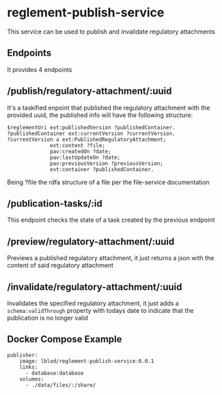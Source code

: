 # reglement-publish-service
This service can be used to publish and invalidate regulatory attachments

## Endpoints
It provides 4 endpoints

## /publish/regulatory-attachment/:uuid
It's a taskified enpoint that published the regulatory attachment with the provided uuid, the published info will have the following structure:
```
$reglementUri ext:publishedVersion ?publishedContainer.
?publishedContainer ext:currentVersion ?currentVersion.
?currentVersion a ext:PublishedRegulatoryAttachment;
              ext:content ?file;
              pav:createdOn ?date;
              pav:lastUpdateOn ?date;
              pav:previousVersion ?previousVersion;
              ext:container ?publishedContainer.
```
Being ?file the rdfa structure of a file per the file-service documentation

## /publication-tasks/:id
This endpoint checks the state of a task created by the previous endpoint

## /preview/regulatory-attachment/:uuid
Previews a published regulatory attachment, it just returns a json with the content of said regulatory attachment

## /invalidate/regulatory-attachment/:uuid
Invalidates the specified regulatory attachment, it just adds a `schema:validThrough` property with todays date to indicate that the publication is no longer valid


## Docker Compose Example
```
publisher:
    image: lblod/reglement-publish-service:0.0.1
    links:
      - database:database
    volumes:
      - ./data/files/:/share/
```
